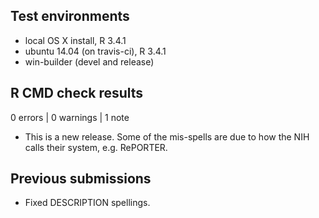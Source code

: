 ## Test environments
* local OS X install, R 3.4.1
* ubuntu 14.04 (on travis-ci), R 3.4.1
* win-builder (devel and release)

## R CMD check results

0 errors | 0 warnings | 1 note

* This is a new release. Some of the mis-spells are due to how the NIH 
calls their system, e.g. RePORTER.

## Previous submissions

* Fixed DESCRIPTION spellings.

